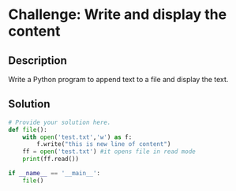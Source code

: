 # Challenge: Write and display the content

## Description

Write a Python program to append text to a file and display the text.

## Solution

```python
# Provide your solution here.
def file():
    with open('test.txt','w') as f:
        f.write("this is new line of content")
    ff = open('test.txt') #it opens file in read mode
    print(ff.read())

if __name__ == '__main__':
    file()
